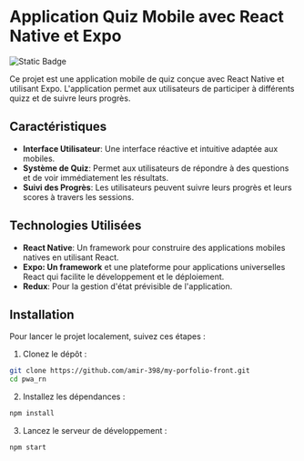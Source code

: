 # Application Quiz Mobile avec React Native et Expo
![Static Badge](https://img.shields.io/badge/version-1.0.0-blue)

Ce projet est une application mobile de quiz conçue avec React Native et utilisant Expo. L'application permet aux utilisateurs de participer à différents quizz et de suivre leurs progrès.

## Caractéristiques

- **Interface Utilisateur**: Une interface réactive et intuitive adaptée aux mobiles.
- **Système de Quiz**: Permet aux utilisateurs de répondre à des questions et de voir immédiatement les résultats.
- **Suivi des Progrès**: Les utilisateurs peuvent suivre leurs progrès et leurs scores à travers les sessions.

## Technologies Utilisées

- **React Native**: Un framework pour construire des applications mobiles natives en utilisant React.
- **Expo: Un framework** et une plateforme pour applications universelles React qui facilite le développement et le déploiement.
- **Redux**: Pour la gestion d'état prévisible de l'application.

## Installation

Pour lancer le projet localement, suivez ces étapes :

1. Clonez le dépôt :

```bash
git clone https://github.com/amir-398/my-porfolio-front.git
cd pwa_rn
```
2. Installez les dépendances :
```bash
npm install
```
3. Lancez le serveur de développement :
```bash
npm start
```
